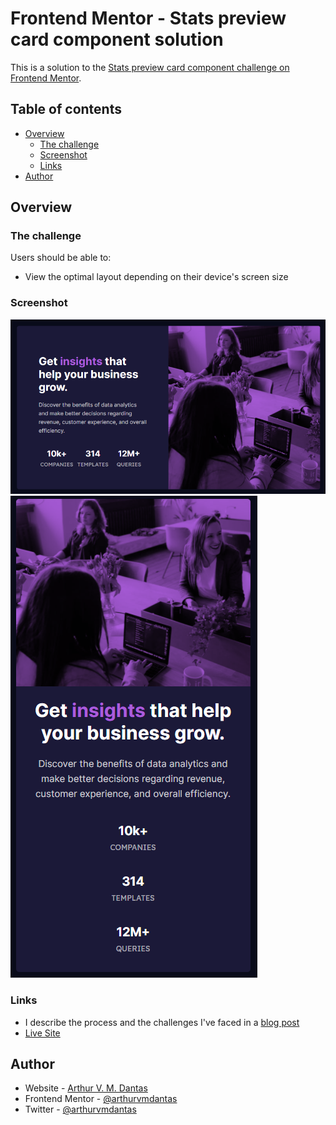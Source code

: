 # Frontend Mentor - Stats preview card component solution

This is a solution to the [Stats preview card component challenge on Frontend Mentor](https://www.frontendmentor.io/challenges/stats-preview-card-component-8JqbgoU62).

## Table of contents

- [Overview](#overview)
  - [The challenge](#the-challenge)
  - [Screenshot](#screenshot)
  - [Links](#links)
- [Author](#author)

## Overview

### The challenge

Users should be able to:

- View the optimal layout depending on their device's screen size

### Screenshot

![Desktop Screenshot](./media/screenshot-desktop.png)
![Mobile Screenshot](./media/screenshot-mobile.png)

### Links

- I describe the process and the challenges I've faced in a [blog post](https://arthurvmdantas.work/posts/1-grid-item-placement-en/)
- [Live Site](https://arthurvmdantas-exercises.github.io/frontendmentor01/)

## Author

- Website - [Arthur V. M. Dantas](https://arthurvmdantas.work)
- Frontend Mentor - [@arthurvmdantas](https://www.frontendmentor.io/profile/yourusername)
- Twitter - [@arthurvmdantas](https://www.twitter.com/arthurvmdantas)
